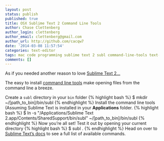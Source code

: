 ```yaml
---
layout: post
status: publish
published: true
title: OSX Sublime Text 2 Command Line Tools
author: Chase Clettenberg
author_login: clettenberg
author_email: clettenberg@gmail.com
author_url: http://github.com/cacqw7
date: '2014-03-08 11:57:54'
categories: text-editor
tags: mac code programming sublime text 2 subl command-line-tools text-editor osx dev environment sublime-text-2 command-line-tools
comments: []
---
```

As if you needed another reason to love [Sublime Text 2…](http://www.sublimetext.com/2)

The easy to install [command line tools](https://www.sublimetext.com/docs/2/osx_command_line.html) make opening files from the command line a breeze.

Create a `subl` directory in your `bin` folder
{% highlight bash %}
	$ mkdir ~/[path_to_bin]/bin/subl
{% endhighlight %}
Install the command line tools (Assuming Sublime Text is installed in your **Applications** folder.
{% highlight bash %}
	$ ln -s "/Applications/Sublime Text 2.app/Contents/SharedSupport/bin/subl" ~/[path_to_bin]/bin/subl
{% endhighlight %}
Now you’re all set!  Test it out by opening your current directory
{% highlight bash %}
	$ subl .
{% endhighlight %}
Head on over to [Sublime Text’s docs](https://www.sublimetext.com/docs/2/osx_command_line.html) to see a full list of available commands.
